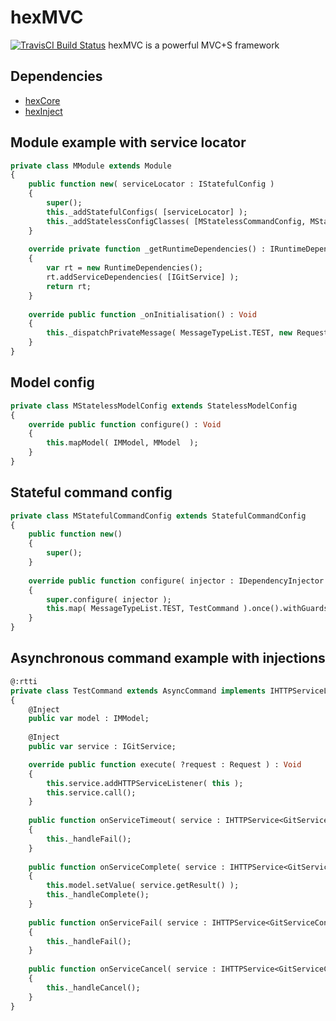 # hexMVC

[![TravisCI Build Status](https://travis-ci.org/DoclerLabs/hexMVC.svg?branch=master)](https://travis-ci.org/DoclerLabs/hexMVC)
hexMVC is a powerful MVC+S framework


## Dependencies

* [hexCore](https://github.com/DoclerLabs/hexCore)
* [hexInject](https://github.com/DoclerLabs/hexInject)
	
	
## Module example with service locator
```haxe
private class MModule extends Module
{
	public function new( serviceLocator : IStatefulConfig )
	{
		super();
		this._addStatefulConfigs( [serviceLocator] );
		this._addStatelessConfigClasses( [MStatelessCommandConfig, MStatelessModelConfig] );
	}
	
	override private function _getRuntimeDependencies() : IRuntimeDependencies
	{
		var rt = new RuntimeDependencies();
		rt.addServiceDependencies( [IGitService] );
		return rt;
	}
	
	override public function _onInitialisation() : Void 
	{
		this._dispatchPrivateMessage( MessageTypeList.TEST, new Request( [new ExecutionPayload( something, ISomething )] ) );
	}
}
```
	
## Model config
```haxe
private class MStatelessModelConfig extends StatelessModelConfig
{
	override public function configure() : Void 
	{
		this.mapModel( IMModel, MModel  );
	}
}
```


## Stateful command config
```haxe
private class MStatefulCommandConfig extends StatefulCommandConfig
{
	public function new()
	{
		super();
	}
	
	override public function configure( injector : IDependencyInjector ) : Void
	{
		super.configure( injector );
		this.map( MessageTypeList.TEST, TestCommand ).once().withGuards( MyGuardClass ).withCompleteHandlers([ function( e : AsyncCommandEvent ){ trace( e ); } ]);
	}
}
```


## Asynchronous command example with injections
```haxe
@:rtti
private class TestCommand extends AsyncCommand implements IHTTPServiceListener<GitServiceConfiguration>
{
	@Inject
    public var model : IMModel;
	
	@Inject
    public var service : IGitService;

    override public function execute( ?request : Request ) : Void
    {
		this.service.addHTTPServiceListener( this );
		this.service.call();
    }
	
	public function onServiceTimeout( service : IHTTPService<GitServiceConfiguration> ) : Void 
	{
		this._handleFail();
	}
	
	public function onServiceComplete( service : IHTTPService<GitServiceConfiguration> ) : Void 
	{
		this.model.setValue( service.getResult() );
		this._handleComplete();
	}
	
	public function onServiceFail( service : IHTTPService<GitServiceConfiguration> ) : Void 
	{
		this._handleFail();
	}
	
	public function onServiceCancel( service : IHTTPService<GitServiceConfiguration> ) : Void 
	{
		this._handleCancel();
	}
}
```